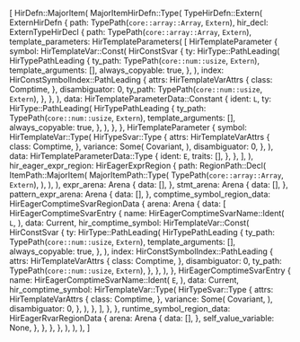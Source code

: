 [
    HirDefn::MajorItem(
        MajorItemHirDefn::Type(
            TypeHirDefn::Extern(
                ExternHirDefn {
                    path: TypePath(`core::array::Array`, `Extern`),
                    hir_decl: ExternTypeHirDecl {
                        path: TypePath(`core::array::Array`, `Extern`),
                        template_parameters: HirTemplateParameters(
                            [
                                HirTemplateParameter {
                                    symbol: HirTemplateVar::Const(
                                        HirConstSvar {
                                            ty: HirType::PathLeading(
                                                HirTypePathLeading {
                                                    ty_path: TypePath(`core::num::usize`, `Extern`),
                                                    template_arguments: [],
                                                    always_copyable: true,
                                                },
                                            ),
                                            index: HirConstSymbolIndex::PathLeading {
                                                attrs: HirTemplateVarAttrs {
                                                    class: Comptime,
                                                },
                                                disambiguator: 0,
                                                ty_path: TypePath(`core::num::usize`, `Extern`),
                                            },
                                        },
                                    ),
                                    data: HirTemplateParameterData::Constant {
                                        ident: `L`,
                                        ty: HirType::PathLeading(
                                            HirTypePathLeading {
                                                ty_path: TypePath(`core::num::usize`, `Extern`),
                                                template_arguments: [],
                                                always_copyable: true,
                                            },
                                        ),
                                    },
                                },
                                HirTemplateParameter {
                                    symbol: HirTemplateVar::Type(
                                        HirTypeSvar::Type {
                                            attrs: HirTemplateVarAttrs {
                                                class: Comptime,
                                            },
                                            variance: Some(
                                                Covariant,
                                            ),
                                            disambiguator: 0,
                                        },
                                    ),
                                    data: HirTemplateParameterData::Type {
                                        ident: `E`,
                                        traits: [],
                                    },
                                },
                            ],
                        ),
                        hir_eager_expr_region: HirEagerExprRegion {
                            path: RegionPath::Decl(
                                ItemPath::MajorItem(
                                    MajorItemPath::Type(
                                        TypePath(`core::array::Array`, `Extern`),
                                    ),
                                ),
                            ),
                            expr_arena: Arena {
                                data: [],
                            },
                            stmt_arena: Arena {
                                data: [],
                            },
                            pattern_expr_arena: Arena {
                                data: [],
                            },
                            comptime_symbol_region_data: HirEagerComptimeSvarRegionData {
                                arena: Arena {
                                    data: [
                                        HirEagerComptimeSvarEntry {
                                            name: HirEagerComptimeSvarName::Ident(
                                                `L`,
                                            ),
                                            data: Current,
                                            hir_comptime_symbol: HirTemplateVar::Const(
                                                HirConstSvar {
                                                    ty: HirType::PathLeading(
                                                        HirTypePathLeading {
                                                            ty_path: TypePath(`core::num::usize`, `Extern`),
                                                            template_arguments: [],
                                                            always_copyable: true,
                                                        },
                                                    ),
                                                    index: HirConstSymbolIndex::PathLeading {
                                                        attrs: HirTemplateVarAttrs {
                                                            class: Comptime,
                                                        },
                                                        disambiguator: 0,
                                                        ty_path: TypePath(`core::num::usize`, `Extern`),
                                                    },
                                                },
                                            ),
                                        },
                                        HirEagerComptimeSvarEntry {
                                            name: HirEagerComptimeSvarName::Ident(
                                                `E`,
                                            ),
                                            data: Current,
                                            hir_comptime_symbol: HirTemplateVar::Type(
                                                HirTypeSvar::Type {
                                                    attrs: HirTemplateVarAttrs {
                                                        class: Comptime,
                                                    },
                                                    variance: Some(
                                                        Covariant,
                                                    ),
                                                    disambiguator: 0,
                                                },
                                            ),
                                        },
                                    ],
                                },
                            },
                            runtime_symbol_region_data: HirEagerRvarRegionData {
                                arena: Arena {
                                    data: [],
                                },
                                self_value_variable: None,
                            },
                        },
                    },
                },
            ),
        ),
    ),
]